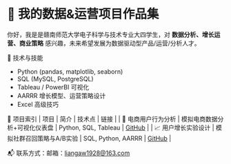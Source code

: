 # 📂 我的数据&运营项目作品集

你好，我是是赣南师范大学电子科学与技术专业大四学生，对 **数据分析、增长运营、商业策略** 感兴趣，未来希望发展为数据驱动型产品/运营/分析人才。

🚀 技术与技能
- Python (pandas, matplotlib, seaborn)
- SQL (MySQL, PostgreSQL)
- Tableau / PowerBI 可视化
- AARRR 增长模型、运营策略设计
- Excel 高级技巧

📌 项目索引
| 项目 | 简介 | 技术点 | 链接 |
| 🛒 电商用户行为分析 | 模拟电商数据分析+可视化仪表盘 | Python, SQL, Tableau | [GitHub](https://github.com/eluvm/ecommerce-data-analysis) |
| 📈 用户增长实验设计 | 模拟社群召回策略与A/B实验 | SQL, Python, AARRR | [GitHub](https://github.com/eluvm/growth-experiment-ops) |

📬 联系方式：邮箱：liangaw1928@163.com
